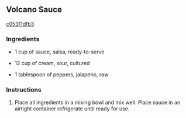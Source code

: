 ## Volcano Sauce

[c05311dfb3](http://www.food.com/recipe/volcano-sauce-457314)

### Ingredients

 - 1 cup of sauce, salsa, ready-to-serve

 - 12 cup of cream, sour, cultured

 - 1 tablespoon of peppers, jalapeno, raw

### Instructions

1. Place all ingredients in a mixing bowl and mix well. Place sauce in an airtight container refrigerate until ready for use.